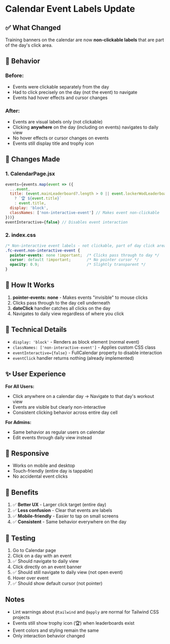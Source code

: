 # Calendar Event Labels Update

## ✅ What Changed

Training banners on the calendar are now **non-clickable labels** that are part of the day's click area.

## 🎯 Behavior

### Before:
- Events were clickable separately from the day
- Had to click precisely on the day (not the event) to navigate
- Events had hover effects and cursor changes

### After:
- Events are visual labels only (not clickable)
- Clicking **anywhere** on the day (including on events) navigates to daily view
- No hover effects or cursor changes on events
- Events still display title and trophy icon

## 📝 Changes Made

### 1. CalendarPage.jsx
```javascript
events={events.map(event => ({
  ...event,
  title: (event.mainLeaderboard?.length > 0 || event.lockerWodLeaderboard?.length > 0) 
    ? `🏆 ${event.title}` 
    : event.title,
  display: 'block',
  classNames: ['non-interactive-event'] // Makes event non-clickable
}))}
eventInteractive={false} // Disables event interaction
```

### 2. index.css
```css
/* Non-interactive event labels - not clickable, part of day click area */
.fc-event.non-interactive-event {
  pointer-events: none !important;  /* Clicks pass through to day */
  cursor: default !important;       /* No pointer cursor */
  opacity: 0.9;                     /* Slightly transparent */
}
```

## 🎨 How It Works

1. **pointer-events: none** - Makes events "invisible" to mouse clicks
2. Clicks pass through to the day cell underneath
3. **dateClick** handler catches all clicks on the day
4. Navigates to daily view regardless of where you click

## 🔧 Technical Details

- `display: 'block'` - Renders as block element (normal event)
- `classNames: ['non-interactive-event']` - Applies custom CSS class
- `eventInteractive={false}` - FullCalendar property to disable interaction
- `eventClick` handler returns nothing (already implemented)

## ✨ User Experience

**For All Users:**
- Click anywhere on a calendar day → Navigate to that day's workout view
- Events are visible but clearly non-interactive
- Consistent clicking behavior across entire day cell

**For Admins:**
- Same behavior as regular users on calendar
- Edit events through daily view instead

## 📱 Responsive

- Works on mobile and desktop
- Touch-friendly (entire day is tappable)
- No accidental event clicks

## 🎉 Benefits

1. ✅ **Better UX** - Larger click target (entire day)
2. ✅ **Less confusion** - Clear that events are labels
3. ✅ **Mobile-friendly** - Easier to tap on small screens
4. ✅ **Consistent** - Same behavior everywhere on the day

## 🧪 Testing

1. Go to Calendar page
2. Click on a day with an event
3. ✅ Should navigate to daily view
4. Click directly on an event banner
5. ✅ Should still navigate to daily view (not open event)
6. Hover over event
7. ✅ Should show default cursor (not pointer)

## Notes

- Lint warnings about `@tailwind` and `@apply` are normal for Tailwind CSS projects
- Events still show trophy icon (🏆) when leaderboards exist
- Event colors and styling remain the same
- Only interaction behavior changed
